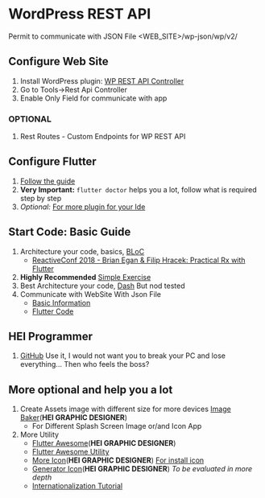 # WordPress REST API

Permit to communicate with JSON File
<WEB_SITE>/wp-json/wp/v2/


## Configure Web Site

1. Install WordPress plugin: [WP REST API Controller](https://it.wordpress.org/plugins/wp-rest-api-controller/)
2. Go to Tools->Rest Api Controller
3. Enable Only Field for communicate with app


### OPTIONAL

1. Rest Routes - Custom Endpoints for WP REST API


## Configure Flutter

1. [Follow the guide](https://flutter.dev/docs/get-started/install)
2. **Very Important:** `flutter doctor` helps you a lot, follow what is required step by step
3. _Optional:_ [For more plugin for your Ide](IntelliJ%20Plugins)


## Start Code: Basic Guide

1. Architecture your code, basics, [BLoC](https://www.didierboelens.com/2018/08/reactive-programming---streams---bloc/)
    - [ReactiveConf 2018 - Brian Egan & Filip Hracek: Practical Rx with Flutter](https://www.youtube.com/watch?v=7O1UO5rEpRc)
2. **Highly Recommended** [Simple Exercise](https://medium.com/flutter-community/flutter-bloc-with-streams-6ed8d0a63bb8)
3. Best Architecture your code, [Dash](https://medium.com/flutter-community/announcing-dash-bloc-provider-made-easy-985f84a68f22) But nod tested
4. Communicate with WebSite With Json File
    - [Basic Information](https://developer.wordpress.org/rest-api/)
    - [Flutter Code](http://virtuooza.com/build-android-application-using-flutter-wordpress-api/)
## HEI Programmer

1. [GitHub](https://github.com/) Use it, I would not want you to break your PC and lose everything... Then who feels the boss?


## More optional and help you a lot

1. Create Assets image with different size for more devices [Image Baker](https://www.img-bak.in/m2wZuANTIM3gHiBQPMEeqiEr1gqP8wAB/)(**HEI GRAPHIC DESIGNER**)
    - For Different Splash Screen Image or/and Icon App
2. More Utility
    - [Flutter Awesome](https://github.com/Solido/awesome-flutter/blob/master/README.md)(**HEI GRAPHIC DESIGNER**)
    - [Flutter Awesome Utility](https://github.com/leisim/awesome-flutter-packages#Utils)
    - [More Icon](http://fluttericon.com/)(**HEI GRAPHIC DESIGNER**) [For install icon](https://medium.com/flutterpub/how-to-use-custom-icons-in-flutter-834a079d977)
    - [Generator Icon](https://romannurik.github.io/AndroidAssetStudio/index.html)(**HEI GRAPHIC DESIGNER**) _To be evaluated in more depth_
    - [Internationalization Tutorial](https://medium.com/@datvt9312/flutter-internationalization-tutorials-part-2-intl-package-approach-and-as-plugin-approach-b0aabdb254d8)
